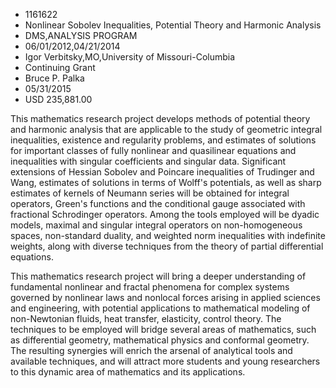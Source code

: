 
* 1161622
* Nonlinear Sobolev Inequalities, Potential Theory and Harmonic Analysis
* DMS,ANALYSIS PROGRAM
* 06/01/2012,04/21/2014
* Igor Verbitsky,MO,University of Missouri-Columbia
* Continuing Grant
* Bruce P. Palka
* 05/31/2015
* USD 235,881.00

This mathematics research project develops methods of potential theory and
harmonic analysis that are applicable to the study of geometric integral
inequalities, existence and regularity problems, and estimates of solutions for
important classes of fully nonlinear and quasilinear equations and inequalities
with singular coefficients and singular data. Significant extensions of Hessian
Sobolev and Poincare inequalities of Trudinger and Wang, estimates of solutions
in terms of Wolff's potentials, as well as sharp estimates of kernels of Neumann
series will be obtained for integral operators, Green's functions and the
conditional gauge associated with fractional Schrodinger operators. Among the
tools employed will be dyadic models, maximal and singular integral operators on
non-homogeneous spaces, non-standard duality, and weighted norm inequalities
with indefinite weights, along with diverse techniques from the theory of
partial differential equations.

This mathematics research project will bring a deeper understanding of
fundamental nonlinear and fractal phenomena for complex systems governed by
nonlinear laws and nonlocal forces arising in applied sciences and engineering,
with potential applications to mathematical modeling of non-Newtonian fluids,
heat transfer, elasticity, control theory. The techniques to be employed will
bridge several areas of mathematics, such as differential geometry, mathematical
physics and conformal geometry. The resulting synergies will enrich the arsenal
of analytical tools and available techniques, and will attract more students and
young researchers to this dynamic area of mathematics and its applications.
